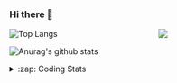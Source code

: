 ### Hi there 👋

<!--
**tao8687/tao8687** is a ✨ _special_ ✨ repository because its `README.md` (this file) appears on your GitHub profile.

Here are some ideas to get you started:

- 🔭 I’m currently working on ...
- 🌱 I’m currently learning ...
- 👯 I’m looking to collaborate on ...
- 🤔 I’m looking for help with ...
- 💬 Ask me about ...
- 📫 How to reach me: ...
- 😄 Pronouns: ...
- ⚡ Fun fact: ...
-->

<img align='right' src="https://media.giphy.com/media/M9gbBd9nbDrOTu1Mqx/giphy.gif" width="240">

  
![Top Langs](https://github-readme-stats.vercel.app/api/top-langs/?username=tao8687&layout=compact&title_color=23238E&text_color=A67D3D)

![Anurag's github stats](https://github-readme-stats.vercel.app/api?username=tao8687&show_icons=true&&text_color=A67D3D&title_color=23238E&show_icons=false&count_private=true&hide=stars)

<details>
  <summary>:zap: Coding Stats</summary>
  <br>
    
<!--START_SECTION:waka-->
![Code Time](http://img.shields.io/badge/Code%20Time-2%2C104%20hrs%2028%20mins-blue)

![Profile Views](http://img.shields.io/badge/Profile%20Views-2-blue)

**🐱 My GitHub Data** 

> 📦 1.5 MB Used in GitHub's Storage 
 > 
> 🏆 202 Contributions in the Year 2025
 > 
> 🚫 Not Opted to Hire
 > 
> 📜 63 Public Repositories 
 > 
> 🔑 24 Private Repositories 
 > 
**I'm an Early 🐤** 

```text
🌞 Morning                1804 commits        ██████████████████████░░░   89.44 % 
🌆 Daytime                90 commits          █░░░░░░░░░░░░░░░░░░░░░░░░   04.46 % 
🌃 Evening                119 commits         █░░░░░░░░░░░░░░░░░░░░░░░░   05.90 % 
🌙 Night                  4 commits           ░░░░░░░░░░░░░░░░░░░░░░░░░   00.20 % 
```
📅 **I'm Most Productive on Wednesday** 

```text
Monday                   289 commits         ████░░░░░░░░░░░░░░░░░░░░░   14.33 % 
Tuesday                  275 commits         ███░░░░░░░░░░░░░░░░░░░░░░   13.63 % 
Wednesday                346 commits         ████░░░░░░░░░░░░░░░░░░░░░   17.15 % 
Thursday                 270 commits         ███░░░░░░░░░░░░░░░░░░░░░░   13.39 % 
Friday                   286 commits         ████░░░░░░░░░░░░░░░░░░░░░   14.18 % 
Saturday                 280 commits         ███░░░░░░░░░░░░░░░░░░░░░░   13.88 % 
Sunday                   271 commits         ███░░░░░░░░░░░░░░░░░░░░░░   13.44 % 
```


📊 **This Week I Spent My Time On** 

```text
🕑︎ Time Zone: Asia/Shanghai

💬 Programming Languages: 
XML                      3 hrs 8 mins        ████████░░░░░░░░░░░░░░░░░   32.35 % 
Markdown                 2 hrs 39 mins       ███████░░░░░░░░░░░░░░░░░░   27.41 % 
CMake                    2 hrs 4 mins        █████░░░░░░░░░░░░░░░░░░░░   21.30 % 
C++                      35 mins             ██░░░░░░░░░░░░░░░░░░░░░░░   06.12 % 
Protocol Buffer          23 mins             █░░░░░░░░░░░░░░░░░░░░░░░░   04.01 % 

🔥 Editors: 
VS Code                  9 hrs 42 mins       █████████████████████████   100.00 % 

🐱‍💻 Projects: 
src                      4 hrs 28 mins       ████████████░░░░░░░░░░░░░   46.02 % 
Creating-2D-laser-slam-fr1 hr 25 mins        ████░░░░░░░░░░░░░░░░░░░░░   14.65 % 
als_ros                  1 hr 11 mins        ███░░░░░░░░░░░░░░░░░░░░░░   12.34 % 
mvsim                    1 hr                ███░░░░░░░░░░░░░░░░░░░░░░   10.31 % 
rf2o_laser_odometry      37 mins             ██░░░░░░░░░░░░░░░░░░░░░░░   06.50 % 

💻 Operating System: 
Linux                    9 hrs 42 mins       █████████████████████████   100.00 % 
```

**I Mostly Code in C++** 

```text
C++                      11 repos            ████████░░░░░░░░░░░░░░░░░   33.33 % 
Python                   8 repos             ██████░░░░░░░░░░░░░░░░░░░   24.24 % 
JavaScript               2 repos             ██░░░░░░░░░░░░░░░░░░░░░░░   06.06 % 
Batchfile                1 repo              █░░░░░░░░░░░░░░░░░░░░░░░░   03.03 % 
HTML                     1 repo              █░░░░░░░░░░░░░░░░░░░░░░░░   03.03 % 
```



**Timeline**

![Lines of Code chart](https://raw.githubusercontent.com/tao8687/tao8687/master/assets/bar_graph.png)


 Last Updated on 20/07/2025 02:21:11 UTC
<!--END_SECTION:waka-->
</details>
